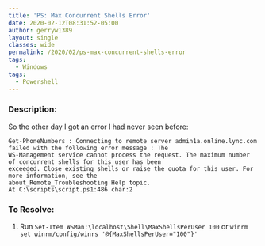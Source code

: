 ```yaml
---
title: 'PS: Max Concurrent Shells Error'
date: 2020-02-12T08:31:52-05:00
author: gerryw1389
layout: single
classes: wide
permalink: /2020/02/ps-max-concurrent-shells-error
tags:
  - Windows
tags:
  - Powershell
---
```

<!--more-->

### Description:

So the other day I got an error I had never seen before:

   ```escape
   Get-PhoneNumbers : Connecting to remote server admin1a.online.lync.com failed with the following error message : The
   WS-Management service cannot process the request. The maximum number of concurrent shells for this user has been
   exceeded. Close existing shells or raise the quota for this user. For more information, see the
   about_Remote_Troubleshooting Help topic.
   At C:\scripts\script.ps1:486 char:2
   ```


### To Resolve:

1. Run `Set-Item WSMan:\localhost\Shell\MaxShellsPerUser 100` or `winrm set winrm/config/winrs '@{MaxShellsPerUser="100"}'`

